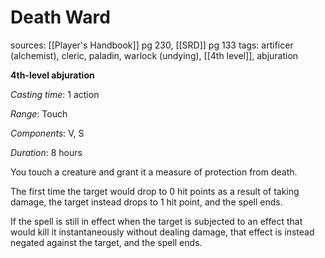 # Death Ward
sources: [[Player's Handbook]] pg 230, [[SRD]] pg 133
tags: artificer (alchemist), cleric, paladin, warlock (undying), [[4th level]], abjuration

**4th-level abjuration**

*Casting time*: 1 action

*Range*: Touch

*Components*: V, S

*Duration*: 8 hours

You touch a creature and grant it a measure of protection from death.

The first time the target would drop to 0 hit points as a result of taking damage, the target instead drops to 1 hit point, and the spell ends.

If the spell is still in effect when the target is subjected to an effect that would kill it instantaneously without dealing damage, that effect is instead negated against the target, and the spell ends.
